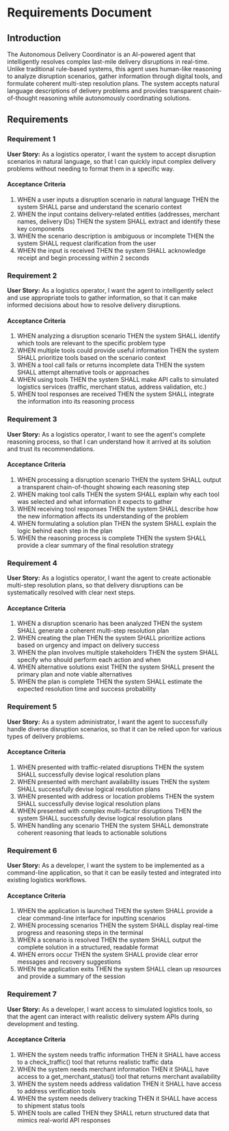 # Requirements Document

## Introduction

The Autonomous Delivery Coordinator is an AI-powered agent that intelligently resolves complex last-mile delivery disruptions in real-time. Unlike traditional rule-based systems, this agent uses human-like reasoning to analyze disruption scenarios, gather information through digital tools, and formulate coherent multi-step resolution plans. The system accepts natural language descriptions of delivery problems and provides transparent chain-of-thought reasoning while autonomously coordinating solutions.

## Requirements

### Requirement 1

**User Story:** As a logistics operator, I want the system to accept disruption scenarios in natural language, so that I can quickly input complex delivery problems without needing to format them in a specific way.

#### Acceptance Criteria

1. WHEN a user inputs a disruption scenario in natural language THEN the system SHALL parse and understand the scenario context
2. WHEN the input contains delivery-related entities (addresses, merchant names, delivery IDs) THEN the system SHALL extract and identify these key components
3. WHEN the scenario description is ambiguous or incomplete THEN the system SHALL request clarification from the user
4. WHEN the input is received THEN the system SHALL acknowledge receipt and begin processing within 2 seconds

### Requirement 2

**User Story:** As a logistics operator, I want the agent to intelligently select and use appropriate tools to gather information, so that it can make informed decisions about how to resolve delivery disruptions.

#### Acceptance Criteria

1. WHEN analyzing a disruption scenario THEN the system SHALL identify which tools are relevant to the specific problem type
2. WHEN multiple tools could provide useful information THEN the system SHALL prioritize tools based on the scenario context
3. WHEN a tool call fails or returns incomplete data THEN the system SHALL attempt alternative tools or approaches
4. WHEN using tools THEN the system SHALL make API calls to simulated logistics services (traffic, merchant status, address validation, etc.)
5. WHEN tool responses are received THEN the system SHALL integrate the information into its reasoning process

### Requirement 3

**User Story:** As a logistics operator, I want to see the agent's complete reasoning process, so that I can understand how it arrived at its solution and trust its recommendations.

#### Acceptance Criteria

1. WHEN processing a disruption scenario THEN the system SHALL output a transparent chain-of-thought showing each reasoning step
2. WHEN making tool calls THEN the system SHALL explain why each tool was selected and what information it expects to gather
3. WHEN receiving tool responses THEN the system SHALL describe how the new information affects its understanding of the problem
4. WHEN formulating a solution plan THEN the system SHALL explain the logic behind each step in the plan
5. WHEN the reasoning process is complete THEN the system SHALL provide a clear summary of the final resolution strategy

### Requirement 4

**User Story:** As a logistics operator, I want the agent to create actionable multi-step resolution plans, so that delivery disruptions can be systematically resolved with clear next steps.

#### Acceptance Criteria

1. WHEN a disruption scenario has been analyzed THEN the system SHALL generate a coherent multi-step resolution plan
2. WHEN creating the plan THEN the system SHALL prioritize actions based on urgency and impact on delivery success
3. WHEN the plan involves multiple stakeholders THEN the system SHALL specify who should perform each action and when
4. WHEN alternative solutions exist THEN the system SHALL present the primary plan and note viable alternatives
5. WHEN the plan is complete THEN the system SHALL estimate the expected resolution time and success probability

### Requirement 5

**User Story:** As a system administrator, I want the agent to successfully handle diverse disruption scenarios, so that it can be relied upon for various types of delivery problems.

#### Acceptance Criteria

1. WHEN presented with traffic-related disruptions THEN the system SHALL successfully devise logical resolution plans
2. WHEN presented with merchant availability issues THEN the system SHALL successfully devise logical resolution plans
3. WHEN presented with address or location problems THEN the system SHALL successfully devise logical resolution plans
4. WHEN presented with complex multi-factor disruptions THEN the system SHALL successfully devise logical resolution plans
5. WHEN handling any scenario THEN the system SHALL demonstrate coherent reasoning that leads to actionable solutions

### Requirement 6

**User Story:** As a developer, I want the system to be implemented as a command-line application, so that it can be easily tested and integrated into existing logistics workflows.

#### Acceptance Criteria

1. WHEN the application is launched THEN the system SHALL provide a clear command-line interface for inputting scenarios
2. WHEN processing scenarios THEN the system SHALL display real-time progress and reasoning steps in the terminal
3. WHEN a scenario is resolved THEN the system SHALL output the complete solution in a structured, readable format
4. WHEN errors occur THEN the system SHALL provide clear error messages and recovery suggestions
5. WHEN the application exits THEN the system SHALL clean up resources and provide a summary of the session

### Requirement 7

**User Story:** As a developer, I want access to simulated logistics tools, so that the agent can interact with realistic delivery system APIs during development and testing.

#### Acceptance Criteria

1. WHEN the system needs traffic information THEN it SHALL have access to a check_traffic() tool that returns realistic traffic data
2. WHEN the system needs merchant information THEN it SHALL have access to a get_merchant_status() tool that returns merchant availability
3. WHEN the system needs address validation THEN it SHALL have access to address verification tools
4. WHEN the system needs delivery tracking THEN it SHALL have access to shipment status tools
5. WHEN tools are called THEN they SHALL return structured data that mimics real-world API responses